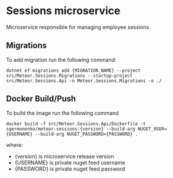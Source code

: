 ﻿# Sessions microservice

Microservice responsible for managing employee sessions

## Migrations

To add migration run the following command:
```shell
dotnet ef migrations add {MIGRATION_NAME} --project src/Meteor.Sessions.Migrations --startup-project src/Meteor.Sessions.Api -n Meteor.Sessions.Migrations -o ./
```

## Docker Build/Push

To build the image run the following command
```shell
docker build -f src/Meteor.Sessions.Api/Dockerfile -t sgermonenko/meteor-sessions:{version} --build-arg NUGET_USER={USERNAME} --build-arg NUGET_PASSWORD={PASSWORD} .
```
where:
- {version} is microservice release version
- {USERNAME} is private nuget feed username
- {PASSWORD} is private nuget feed password
